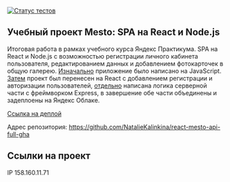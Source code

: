 [![Статус тестов](../../actions/workflows/tests.yml/badge.svg)](../../actions/workflows/tests.yml)

## Учебный проект Mesto: SPA на React и Node.js
Итоговая работа в рамках учебного курса Яндекс Практикума. SPA на React и Node.js с возможностью регистрации личного кабинета пользователя, редактированием данных и добавлением фотокарточек в общую галерею.
[Изначально](https://github.com/NatalieKalinkina/mesto) приложение было написано на JavaScript. [Затем](https://github.com/NatalieKalinkina/react-mesto-auth) проект был перенесен на React с добавлением регистрации и авторизации пользователей, [отдельно](https://github.com/NatalieKalinkina/express-mesto-gha) написана логика серверной части с фреймворком Express, в завершение обе части объединены и задеплоены на Яндекс Облаке.
  
[Ссылка на деплой](https://nk.mesto.nomoredomainsmonster.ru)

Адрес репозитория: https://github.com/NatalieKalinkina/react-mesto-api-full-gha

## Ссылки на проект

IP 158.160.11.71


